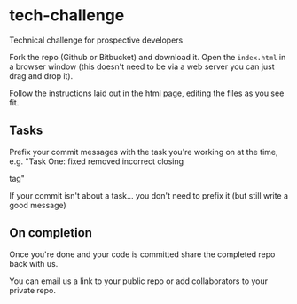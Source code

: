 # tech-challenge

Technical challenge for prospective developers

Fork the repo (Github or Bitbucket) and download it. Open the `index.html` in a browser window (this doesn't need to be via a web server you can just drag and drop it).

Follow the instructions laid out in the html page, editing the files as you see fit.

## Tasks

Prefix your commit messages with the task you're working on at the time, e.g. "Task One: fixed removed incorrect closing </p> tag"

If your commit isn't about a task... you don't need to prefix it (but still write a good message)

## On completion

Once you're done and your code is committed share the completed repo back with us.

You can email us a link to your public repo or add collaborators to your private repo. 
